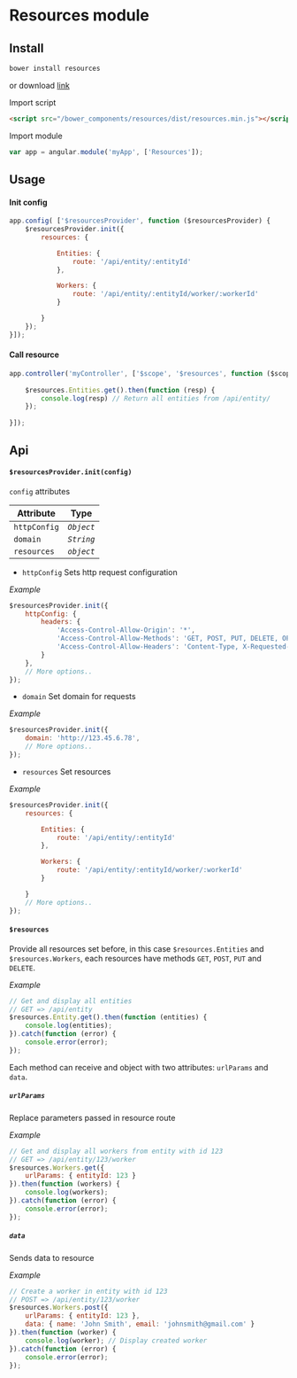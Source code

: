 # Resources module


## Install

```bash
bower install resources
```
or download [link](https://raw.githubusercontent.com/dsilva2401/resources/master/dist/resources.min.js)

Import script
```html
<script src="/bower_components/resources/dist/resources.min.js"></script>
```
Import module
```js
var app = angular.module('myApp', ['Resources']);
```

## Usage

#### Init config

```js
app.config( ['$resourcesProvider', function ($resourcesProvider) {
    $resourcesProvider.init({
        resources: {

            Entities: {
                route: '/api/entity/:entityId'
            },

            Workers: {
                route: '/api/entity/:entityId/worker/:workerId'
            }

        }
    });
}]);
```

#### Call resource

```js
app.controller('myController', ['$scope', '$resources', function ($scope, $resources) {
  
    $resources.Entities.get().then(function (resp) {
        console.log(resp) // Return all entities from /api/entity/
    });
  
}]);
```

## Api

#### `$resourcesProvider.init(config)`

`config` attributes

**Attribute** | **Type**
--- | ---
`httpConfig` | *`Object`*
`domain` | *`String`*
`resources` | *`object`*

- `httpConfig` Sets http request configuration

*Example*
```js
$resourcesProvider.init({
    httpConfig: {
        headers: {
            'Access-Control-Allow-Origin': '*',
            'Access-Control-Allow-Methods': 'GET, POST, PUT, DELETE, OPTIONS',
            'Access-Control-Allow-Headers': 'Content-Type, X-Requested-With'
        }
    },
    // More options..
});
```


- `domain` Set domain for requests

*Example*
```js
$resourcesProvider.init({
    domain: 'http://123.45.6.78',
    // More options..
});
```


- `resources` Set resources

*Example*
```js
$resourcesProvider.init({
    resources: {

        Entities: {
            route: '/api/entity/:entityId'
        },

        Workers: {
            route: '/api/entity/:entityId/worker/:workerId'
        }

    }
    // More options..
});
```

#### `$resources`
Provide all resources set before, in this case `$resources.Entities` and `$resources.Workers`, each resources have methods `GET`, `POST`, `PUT` and `DELETE`.

*Example*
```js
// Get and display all entities
// GET => /api/entity
$resources.Entity.get().then(function (entities) {
    console.log(entities);
}).catch(function (error) {
    console.error(error);
});
```

Each method can receive and object with two attributes: `urlParams` and `data`.

##### *`urlParams`*

Replace parameters passed in resource route

*Example*
```js
// Get and display all workers from entity with id 123
// GET => /api/entity/123/worker
$resources.Workers.get({
    urlParams: { entityId: 123 }
}).then(function (workers) {
    console.log(workers);
}).catch(function (error) {
    console.error(error);
});
```


##### *`data`*

Sends data to resource

*Example*
```js
// Create a worker in entity with id 123
// POST => /api/entity/123/worker
$resources.Workers.post({
    urlParams: { entityId: 123 },
    data: { name: 'John Smith', email: 'johnsmith@gmail.com' }
}).then(function (worker) {
    console.log(worker); // Display created worker
}).catch(function (error) {
    console.error(error);
});
```
